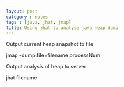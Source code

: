 ```yaml
---
layout: post
category : notes
tags : [java, jhat, jmap]
title: Using jhat to analyse java heap dump
---
```


Output current heap snapshot to file

  jmap -dump:file=filename processNum

Output analysis of heap to server

  jhat filename
